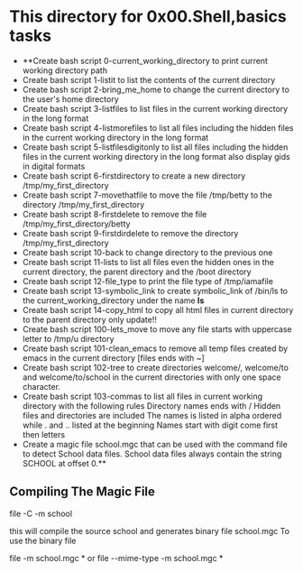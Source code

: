 # This directory for 0x00.Shell,basics tasks
* **Create bash script 0-current_working_directory to print current working directory path
* Create bash script 1-listit to list the contents of the current directory
* Create bash script 2-bring_me_home to change the current directory to the user's home directory
* Create bash script 3-listfiles to list files in the current working directory in the long format
* Create bash script 4-listmorefiles to list all files including the hidden files in the current working directory in the long format
* Create bash script 5-listfilesdigitonly to list all files including the hidden files in the current working directory in the long format also display gids in digital formats
* Create bash script 6-firstdirectory to create a new directory /tmp/my_first_directory
* Create bash script 7-movethatfile to move the file /tmp/betty to the directory /tmp/my_first_directory
* Create bash script 8-firstdelete to remove the file /tmp/my_first_directory/betty
* Create bash script 9-firstdirdelete to remove the directory /tmp/my_first_directory
* Create bash script 10-back to change directory to the previous one
* Create bash script 11-lists to list all files even the hidden ones in the current directory, the parent directory and the /boot directory
* Create bash script 12-file_type to print the file type of /tmp/iamafile
* Create bash script 13-symbolic_link to create symbolic_link of /bin/ls to the current_working_directory under the name __ls__
* Create bash script 14-copy_html to copy all html files in current directory to the parent directory only update!!
* Create bash script 100-lets_move to move any file starts with uppercase letter to /tmp/u directory
* Create bash script 101-clean_emacs to remove all temp files created by emacs in the current directory [files ends with ~]
* Create bash script 102-tree to create directories welcome/, welcome/to and welcome/to/school in the current directories with only one space character.
* Create bash script 103-commas to list all files in current working directory with the following rules
      Directory names ends with /
      Hidden files and directories are included
      The names is listed in alpha ordered while . and .. listed at the beginning
      Names start with digit come first then letters
* Create a magic file school.mgc that can be used with the command file to detect School data files. School data files always contain the string SCHOOL at offset 0.**


## Compiling The Magic File
file -C -m school

this will compile the source school and generates binary file school.mgc
To use the binary file

file -m school.mgc * or file --mime-type -m school.mgc *

